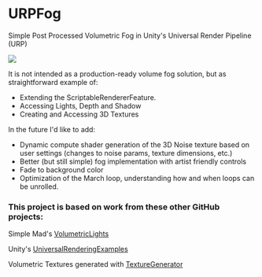 # URPFog

Simple Post Processed Volumetric Fog in Unity's Universal Render Pipeline (URP)

![](example.gif)

It is not intended as a production-ready volume fog solution, but as straightforward example of:

* Extending the ScriptableRendererFeature.
* Accessing Lights, Depth and Shadow
* Creating and Accessing 3D Textures

In the future I'd like to add:

* Dynamic compute shader generation of the 3D Noise texture based on user settings (changes to noise params, texture dimensions, etc.)
* Better (but still simple) fog implementation with artist friendly controls
* Fade to background color
* Optimization of the March loop, understanding how and when loops can be unrolled.
  
### This project is based on work from these other GitHub projects: 

Simple Mad's [VolumetricLights](https://github.com/SlightlyMad/VolumetricLights)

Unity's [UniversalRenderingExamples](https://github.com/Unity-Technologies/UniversalRenderingExamples)

Volumetric Textures generated with [TextureGenerator](https://github.com/mtwoodard/TextureGenerator)


